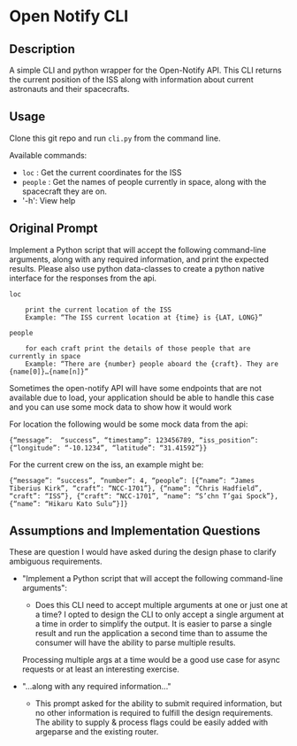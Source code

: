 # Open Notify CLI

## Description
A simple CLI and python wrapper for the Open-Notify API. This CLI returns the current position of 
the ISS along with information about current astronauts and their spacecrafts.


## Usage
Clone this git repo and run `cli.py` from the command line.

Available commands:
- `loc` : Get the current coordinates for the ISS
- `people` : Get the names of people currently in space, along with the spacecraft they are on.  
- '-h': View help
    
## Original Prompt 
Implement a Python script that will accept the following command-line arguments, along with any required information, and print the expected results.  Please also use python data-classes to create a python native interface for the responses from the api.

    loc 

        print the current location of the ISS
        Example: “The ISS current location at {time} is {LAT, LONG}”

    people 

        for each craft print the details of those people that are currently in space
        Example: “There are {number} people aboard the {craft}. They are {name[0]}…{name[n]}”

 


Sometimes the open-notify API will have some endpoints that are not available due to load, your application should be able to handle this case and you can use some mock data to show how it would work 

 

For location the following would be some mock data from the api:

 

`{“message”:  “success”, “timestamp”: 123456789, “iss_position”: {“longitude”: “-10.1234”, “latitude”: “31.41592”}}`

 

For the current crew on the iss, an example might be:

 

`{“message”: “success”, “number”: 4, “people”: [{“name”: “James Tiberius Kirk”, “craft”: “NCC-1701”}, {“name”: “Chris Hadfield”, “craft”: “ISS”}, {“craft”: “NCC-1701”, “name”: “S’chn T’gai Spock”}, {“name”: “Hikaru Kato Sulu”}]}`

## Assumptions and Implementation Questions
These are question I would have asked during the design phase to clarify ambiguous requirements.

- "Implement a Python script that will accept the following command-line arguments":
    - Does this CLI need to accept multiple arguments at one or just one at a time? I opted to design the CLI to only
    accept a single argument at a time in order to simplify the output. It is easier to parse a single result and run 
    the application a second time than to assume the consumer will have the ability to parse multiple results.
    
    Processing multiple args at a time would be a good use case for async requests or at least an interesting exercise.
- "...along with any required information..."
    - This prompt asked for the ability to submit required information, but no other information is required to fulfill 
    the design requirements. The ability to supply & process flags could be easily added with argeparse and the existing
    router.    
